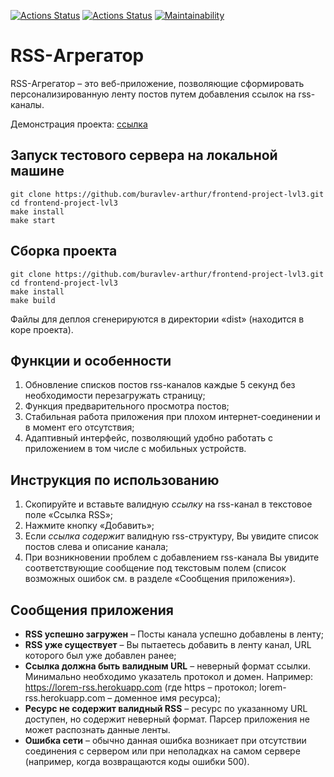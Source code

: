 [![Actions Status](https://github.com/buravlev-arthur/frontend-project-lvl3/workflows/hexlet-check/badge.svg)](https://github.com/buravlev-arthur/frontend-project-lvl3/actions/workflows/hexlet-check.yml)
[![Actions Status](https://github.com/buravlev-arthur/frontend-project-lvl3/workflows/project-check/badge.svg)](https://github.com/buravlev-arthur/frontend-project-lvl3/actions/workflows/project-check.yml)
[![Maintainability](https://api.codeclimate.com/v1/badges/9a3008e622be79fdc81e/maintainability)](https://codeclimate.com/github/buravlev-arthur/frontend-project-lvl3/maintainability)

# RSS-Агрегатор
RSS-Агрегатор – это веб-приложение, позволяющие сформировать персонализированную ленту постов путем добавления ссылок на rss-каналы.

Демонстрация проекта: [ссылка](https://frontend-project-lvl3-alpha-cyan.vercel.app/)

## Запуск тестового сервера на локальной машине
```
git clone https://github.com/buravlev-arthur/frontend-project-lvl3.git
cd frontend-project-lvl3
make install
make start
```

## Сборка проекта
```
git clone https://github.com/buravlev-arthur/frontend-project-lvl3.git
cd frontend-project-lvl3
make install
make build
```
Файлы для деплоя сгенерируются в директории «dist» (находится в коре проекта).

## Функции и особенности
1.	Обновление списков постов rss-каналов каждые 5 секунд без необходимости перезагружать страницу;
2.	Функция предварительного просмотра постов;
3.	Стабильная работа приложения при плохом интернет-соединении и в момент его отсутствия;
4.	Адаптивный интерфейс, позволяющий удобно работать с приложением в том числе с мобильных устройств.

## Инструкция по использованию
1.	Скопируйте и вставьте валидную *ссылку* на rss-канал в текстовое поле «Ссылка RSS»;
2.	Нажмите кнопку «Добавить»;
3.	Если *ссылка содержит* валидную rss-структуру, Вы увидите список постов слева и описание канала;
4.	При возникновении проблем с добавлением rss-канала Вы увидите соответствующие сообщение под текстовым полем (список возможных ошибок см. в разделе «Сообщения приложения»).

## Сообщения приложения
- **RSS успешно загружен** – Посты канала успешно добавлены в ленту;
- **RSS уже существует** – Вы пытаетесь добавить в ленту канал, URL которого был уже добавлен ранее;
- **Ссылка должна быть валидным URL** – неверный формат ссылки. Минимально необходимо указатель протокол и домен. Например: https://lorem-rss.herokuapp.com (где https – протокол; lorem-rss.herokuapp.com – доменное имя ресурса);
- **Ресурс не содержит валидный RSS** – ресурс по указанному URL доступен, но содержит неверный формат. Парсер приложения не может распознать данные ленты. 
- **Ошибка сети** – обычно данная ошибка возникает при отсутствии соединения с сервером или при неполадках на самом сервере (например, когда возвращаются коды ошибки 500). 
